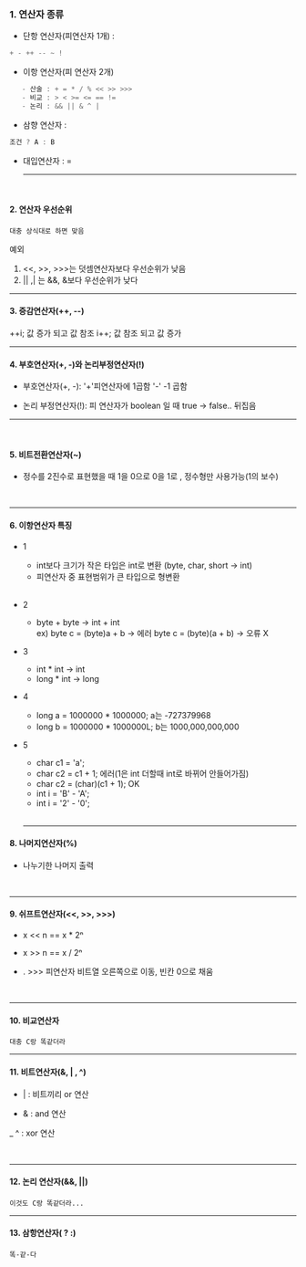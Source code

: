 ### 1. 연산자 종류
- 단항 연산자(피연산자 1개) :
```java
+ - ++ -- ~ ! 
```

- 이항 연산자(피 연산자 2개)
```java
   - 산술 : + = * / % << >> >>>
   - 비교 : > < >= <= == !=
   - 논리 : && || & ^ |
```   
- 삼향 연산자 :  
```java
조건 ? A : B
```

- 대입연산자 : =

  ---
  
 <br>
    
    
#### 2. 연산자 우선순위
`대충 상식대로 하면 맞음`

예외 
1. <<, >>, >>>는 덧셈연산자보다 우선순위가 낮음
2. || ,| 는 &&, &보다 우선순위가 낮다

---

#### 3. 증감연산자(++, --)
++i; 값 증가 되고 값 참조
i++; 값 참조 되고 값 증가

---
#### 4. 부호연산자(+, -)와 논리부정연산자(!)
- 부호연산자(+, -): '+'피연산자에 1곱함 '-' -1 곱함

- 논리 부정연산자(!): 피 연산자가 boolean 일 때 true -> false.. 뒤집음

---
<br>

#### 5. 비트전환연산자(~)
- 정수를 2진수로 표현했을 때 1을 0으로 0을 1로 , 정수형만 사용가능(1의 보수)
<br>

---

#### 6. 이항연산자 특징
- 1
   - int보다 크기가 작은 타입은 int로 변환
	(byte, char, short -> int)
   - 피연산자 중 표현범위가 큰 타입으로 형변환  
   <br>
- 2
   - byte + byte -> int + int    
   	 ex) byte c = (byte)a + b -> 에러 byte c = (byte)(a + b) -> 오류 X
     <br>
- 3
  - int * int -> int
  - long * int -> long
  	<br>
- 4
  - long a = 1000000 * 1000000; a는 -727379968
  - long b = 1000000 * 1000000L; b는 1000,000,000,000
 	<br>
- 5
  - char c1 = 'a';
  - char c2 = c1 + 1; 에러(1은 int 더할때 int로 바뀌어 안들어가짐)
  - char c2 = (char)(c1 + 1); OK
  - int i = 'B' - 'A';
  - int i = '2' - '0';
  <br>
  
  ---

#### 8. 나머지연산자(%)
 - 나누기한 나머지 출력
 
 <br>
 
 ----
 
#### 9. 쉬프트연산자(<<, >>, >>>)
- x << n == x * 2ⁿ

- x >> n == x / 2ⁿ

- . >>> 피연산자 비트열 오른쪽으로 이동, 빈칸 0으로 채움

<br>

---

#### 10. 비교연산자
 `대충 C랑 똑같더라`
 <br>
 
 ---
 
#### 11. 비트연산자(&, | , ^)

- | : 비트끼리 or 연산

- & : and 연산

_ ^ : xor 연산

<br>

----

#### 12. 논리 연산자(&&, ||)
`이것도 C랑 똑같더라...`
<br>

---

#### 13. 삼항연산자( ? :)
`똑-같-다`


